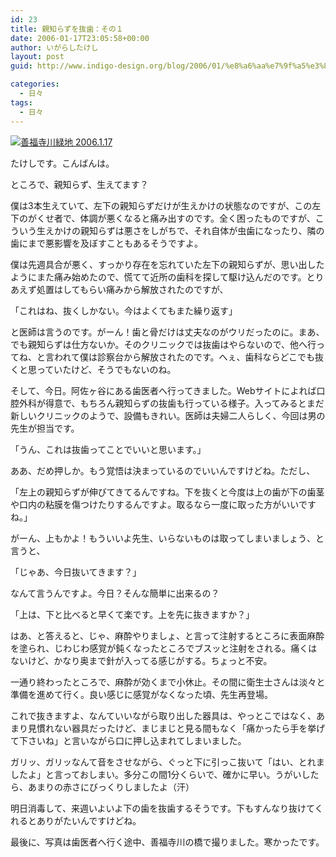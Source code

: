 ```yaml
---
id: 23
title: 親知らずを抜歯：その１
date: 2006-01-17T23:05:58+00:00
author: いがらしたけし
layout: post
guid: http://www.indigo-design.org/blog/2006/01/%e8%a6%aa%e7%9f%a5%e3%82%89%e3%81%9a%e3%82%92%e6%8a%9c%e6%ad%af%ef%bc%9a%e3%81%9d%e3%81%ae%ef%bc%91/

categories:
  - 日々
tags:
  - 日々
---
```

<a href="http://blog-imgs-29.fc2.com/a/r/m/armadillo75/050117a.jpg" target="_blank"><img src="http://blog-imgs-29.fc2.com/a/r/m/armadillo75/050117a.jpg" alt="善福寺川緑地 2006.1.17" border="0" /></a>
  
たけしです。こんばんは。
  
ところで、親知らず、生えてます？
  
僕は3本生えていて、左下の親知らずだけが生えかけの状態なのですが、この左下のがくせ者で、体調が悪くなると痛み出すのです。全く困ったものですが、こういう生えかけの親知らずは悪さをしがちで、それ自体が虫歯になったり、隣の歯にまで悪影響を及ぼすこともあるそうですよ。
  
僕は先週具合が悪く、すっかり存在を忘れていた左下の親知らずが、思い出したようにまた痛み始めたので、慌てて近所の歯科を探して駆け込んだのです。とりあえず処置はしてもらい痛みから解放されたのですが、
  
「これはね、抜くしかない。今はよくてもまた繰り返す」
  
と医師は言うのです。がーん！歯と骨だけは丈夫なのがウリだったのに。まあ、でも親知らずは仕方ないか。そのクリニックでは抜歯はやらないので、他へ行ってね、と言われて僕は診察台から解放されたのです。へぇ、歯科ならどこでも抜くと思っていたけど、そうでもないのね。
  
そして、今日。阿佐ヶ谷にある歯医者へ行ってきました。Webサイトによれば口腔外科が得意で、もちろん親知らずの抜歯も行っている様子。入ってみるとまだ新しいクリニックのようで、設備もきれい。医師は夫婦二人らしく、今回は男の先生が担当です。

<!--more-->


  
「うん、これは抜歯ってことでいいと思います。」
  
ああ、だめ押しか。もう覚悟は決まっているのでいいんですけどね。ただし、
  
「左上の親知らずが伸びてきてるんですね。下を抜くと今度は上の歯が下の歯茎や口内の粘膜を傷つけたりするんですよ。取るなら一度に取った方がいいですね。」
  
がーん、上もかよ！もういいよ先生、いらないものは取ってしまいましょう、と言うと、
  
「じゃあ、今日抜いてきます？」
  
なんて言うんですよ。今日？そんな簡単に出来るの？
  
「上は、下と比べると早くて楽です。上を先に抜きますか？」
  
はあ、と答えると、じゃ、麻酔やりましょ、と言って注射するところに表面麻酔を塗られ、じわじわ感覚が鈍くなったところでブスッと注射をされる。痛くはないけど、かなり奥まで針が入ってる感じがする。ちょっと不安。
  
一通り終わったところで、麻酔が効くまで小休止。その間に衛生士さんは淡々と準備を進めて行く。良い感じに感覚がなくなった頃、先生再登場。
  
これで抜きますよ、なんていいながら取り出した器具は、やっとこではなく、あまり見慣れない器具だったけど、まじまじと見る間もなく「痛かったら手を挙げて下さいね」と言いながら口に押し込まれてしまいました。
  
ガリッ、ガリッなんて音をさせながら、ぐっと下に引っこ抜いて「はい、とれましたよ」と言っておしまい。多分この間1分くらいで、確かに早い。うがいしたら、あまりの赤さにびっくりしましたよ（汗）
  
明日消毒して、来週いよいよ下の歯を抜歯するそうです。下もすんなり抜けてくれるとありがたいんですけどね。
  
最後に、写真は歯医者へ行く途中、善福寺川の橋で撮りました。寒かったです。
